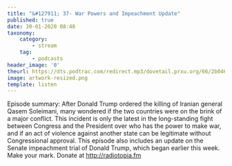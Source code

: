```yaml
---
title: "&#127911; 37- War Powers and Impeachment Update"
published: true
date: 30-01-2020 08:48
taxonomy:
    category:
        - stream
    tag:
        - podcasts
header_image: '0'
theurl: https://dts.podtrac.com/redirect.mp3/dovetail.prxu.org/66/2b04691d-6327-460c-ad9f-98c65dd26542/TCL_37a_War_Powers_and_Impeachment_Update_01.mp3
image: artwork-resized.png
template: listen
--- 
```

Episode summary: After Donald Trump ordered the killing of Iranian general Qasem Soleimani, many wondered if the two countries were on the brink of a major conflict. This incident is only the latest in the long-standing fight between Congress and the President over who has the power to make war, and if an act of violence against another state can be legitimate without Congressional approval. This episode also includes an update on the Senate impeachment trial of Donald Trump, which began earlier this week. Make your mark. Donate at http://radiotopia.fm
